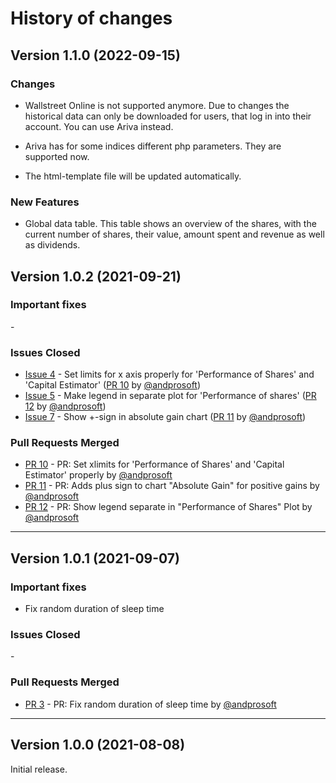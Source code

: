 # History of changes

## Version 1.1.0 (2022-09-15)

### Changes

* Wallstreet Online is not supported anymore. Due to changes the historical data can only be downloaded for users, that log in into their account. You can use Ariva instead.
      
* Ariva has for some indices different php parameters. They are supported now.
      
* The html-template file will be updated automatically.

### New Features

* Global data table. This table shows an overview of the shares, with the current number of shares, their value, amount spent and revenue as well as dividends.


## Version 1.0.2 (2021-09-21)

### Important fixes

\-

### Issues Closed

* [Issue 4](https://github.com/andprosoft/capital_analyzer/issues/4) - Set limits for x axis properly for 'Performance of Shares' and 'Capital Estimator' ([PR 10](https://github.com/andprosoft/capital_analyzer/pull/10) by [@andprosoft](https://github.com/andprosoft))
* [Issue 5](https://github.com/andprosoft/capital_analyzer/issues/5) - Make legend in separate plot for 'Performance of shares' ([PR 12](https://github.com/andprosoft/capital_analyzer/pull/12) by [@andprosoft](https://github.com/andprosoft))
* [Issue 7](https://github.com/andprosoft/capital_analyzer/issues/7) - Show +-sign in absolute gain chart ([PR 11](https://github.com/andprosoft/capital_analyzer/pull/11) by [@andprosoft](https://github.com/andprosoft))

### Pull Requests Merged

* [PR 10](https://github.com/andprosoft/capital_analyzer/pull/10) - PR: Set xlimits for 'Performance of Shares' and 'Capital Estimator' properly by [@andprosoft](https://github.com/andprosoft)
* [PR 11](https://github.com/andprosoft/capital_analyzer/pull/11) - PR: Adds plus sign to chart "Absolute Gain" for positive gains by [@andprosoft](https://github.com/andprosoft)
* [PR 12](https://github.com/andprosoft/capital_analyzer/pull/12) - PR: Show legend separate in "Performance of Shares" Plot by [@andprosoft](https://github.com/andprosoft)

----

## Version 1.0.1 (2021-09-07)

### Important fixes

* Fix random duration of sleep time

### Issues Closed

\-

### Pull Requests Merged

* [PR 3](https://github.com/andprosoft/capital_analyzer/pull/3) - PR: Fix random duration of sleep time by [@andprosoft](https://github.com/andprosoft)


----

## Version 1.0.0 (2021-08-08)

Initial release.


